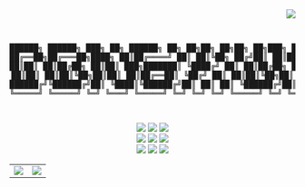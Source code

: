 <div align=right>
    <a href="https://hits.seeyoufarm.com"><img src="https://hits.seeyoufarm.com/api/count/incr/badge.svg?url=https%3A%2F%2Fgithub.com%2Fdonghyun0502&count_bg=%234778BE&title_bg=%23555555&icon=&icon_color=%23E7E7E7&title=Profile+Viewers&edge_flat=true"/></a>
</div>

<div align=center>
<pre>





██████╗  ██████╗ ███╗   ██╗ ██████╗ ██╗  ██╗██╗   ██╗██╗   ██╗███╗   ██╗
██╔══██╗██╔═══██╗████╗  ██║██╔════╝ ██║  ██║╚██╗ ██╔╝██║   ██║████╗  ██║
██║  ██║██║   ██║██╔██╗ ██║██║  ███╗███████║ ╚████╔╝ ██║   ██║██╔██╗ ██║
██║  ██║██║   ██║██║╚██╗██║██║   ██║██╔══██║  ╚██╔╝  ██║   ██║██║╚██╗██║
██████╔╝╚██████╔╝██║ ╚████║╚██████╔╝██║  ██║   ██║   ╚██████╔╝██║ ╚████║
╚═════╝  ╚═════╝ ╚═╝  ╚═══╝ ╚═════╝ ╚═╝  ╚═╝   ╚═╝    ╚═════╝ ╚═╝  ╚═══╝
                                                                        
</pre>

<img src="https://img.shields.io/badge/java-007396?style=for-the-badge&logo=java&logoColor=white"> 
<img src="https://img.shields.io/badge/html5-E34F26?style=for-the-badge&logo=html5&logoColor=white"> 
<img src="https://img.shields.io/badge/css-1572B6?style=for-the-badge&logo=css3&logoColor=white"> 
    <br>
<img src="https://img.shields.io/badge/javascript-F7DF1E?style=for-the-badge&logo=javascript&logoColor=black"> 
<img src="https://img.shields.io/badge/jquery-0769AD?style=for-the-badge&logo=jquery&logoColor=white">
<img src="https://img.shields.io/badge/mysql-4479A1?style=for-the-badge&logo=mysql&logoColor=white"> 
    <br>
<img src="https://img.shields.io/badge/spring-6DB33F?style=for-the-badge&logo=spring&logoColor=white"> 
<img src="https://img.shields.io/badge/github-181717?style=for-the-badge&logo=github&logoColor=white">
<img src="https://img.shields.io/badge/amazonaws-232F3E?style=for-the-badge&logo=amazonaws&logoColor=white"> 



<table>
    <tr>
        <td>
            <img src="https://github-readme-stats.vercel.app/api?username=donghyun0502&show_icons=true&theme=tokyonight&exclude_repo=Mac-Settings,donghyun0502,donghyun0502.github.io"/></a>
        </td>
        <td>
            <img src="https://github-readme-stats.vercel.app/api/top-langs/?username=donghyun0502&layout=compact&theme=tokyonight&exclude_repo=Mac-Settings,donghyun0502,donghyun0502.github.io"/></a>
        </td>
    </tr>
</table>

<!--<a href="https://donghyun0502.io"><img src="https://img.shields.io/badge/Blog -00C7B7?style=for-the-badge&logo=hugo&logoColor=white"/></a>-->

<!--
**coldwoong/coldwoong** is a ✨ _special_ ✨ repository because its `README.md` (this file) appears on your GitHub profile.

Here are some ideas to get you started:

- 🔭 I’m currently working on ...
- 🌱 I’m currently learning ...
- 👯 I’m looking to collaborate on ...
- 🤔 I’m looking for help with ...
- 💬 Ask me about ...
- 📫 How to reach me: ...
- 😄 Pronouns: ...
- ⚡ Fun fact: ...
-->
</div>
